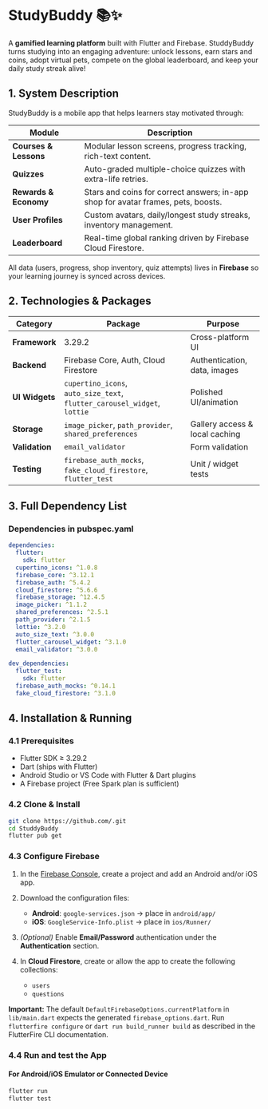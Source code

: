 # StudyBuddy 📚✨

A **gamified learning platform** built with Flutter and Firebase. StuddyBuddy turns studying into an engaging adventure: unlock lessons, earn stars and coins, adopt virtual pets, compete on the global leaderboard, and keep your daily study streak alive!

## 1. System Description

StudyBuddy is a mobile app that helps learners stay motivated through:

| Module | Description |
| -------| -----------|
| **Courses & Lessons** | Modular lesson screens, progress tracking, rich-text content. |
| **Quizzes** | Auto-graded multiple-choice quizzes with extra-life retries. |
| **Rewards & Economy** | Stars and coins for correct answers; in-app shop for avatar frames, pets, boosts. |
| **User Profiles** | Custom avatars, daily/longest study streaks, inventory management. |
| **Leaderboard** | Real-time global ranking driven by Firebase Cloud Firestore. |

All data (users, progress, shop inventory, quiz attempts) lives in **Firebase** so your learning journey is synced across devices.

## 2. Technologies & Packages

| Category | Package | Purpose |
|----------|-----------------|---------|
| **Framework** | 3.29.2 | Cross-platform UI |
| **Backend** | Firebase Core, Auth, Cloud Firestore | Authentication, data, images |
| **UI Widgets** | `cupertino_icons`, `auto_size_text`, `flutter_carousel_widget`, `lottie` | Polished UI/animation |
| **Storage** | `image_picker`, `path_provider`, `shared_preferences` | Gallery access & local caching |
| **Validation** | `email_validator` | Form validation |
| **Testing** | `firebase_auth_mocks`, `fake_cloud_firestore`, `flutter_test` | Unit / widget tests |

## 3. Full Dependency List

### Dependencies in pubspec.yaml
```yaml
dependencies:
  flutter:
    sdk: flutter
  cupertino_icons: ^1.0.8
  firebase_core: ^3.12.1
  firebase_auth: ^5.4.2
  cloud_firestore: ^5.6.6
  firebase_storage: ^12.4.5
  image_picker: ^1.1.2
  shared_preferences: ^2.5.1
  path_provider: ^2.1.5
  lottie: ^3.2.0
  auto_size_text: ^3.0.0
  flutter_carousel_widget: ^3.1.0
  email_validator: ^3.0.0

dev_dependencies:
  flutter_test:
    sdk: flutter
  firebase_auth_mocks: ^0.14.1
  fake_cloud_firestore: ^3.1.0
```

## 4. Installation & Running

### 4.1 Prerequisites
* Flutter SDK ≥ 3.29.2  
* Dart (ships with Flutter)  
* Android Studio or VS Code with Flutter & Dart plugins  
* A Firebase project (Free Spark plan is sufficient)

### 4.2 Clone & Install
```bash
git clone https://github.com/.git
cd StuddyBuddy
flutter pub get
```

### 4.3 Configure Firebase

1. In the [Firebase Console](https://console.firebase.google.com/), create a project and add an Android and/or iOS app.

2. Download the configuration files:
    - **Android**: `google-services.json` → place in `android/app/`
    - **iOS**: `GoogleService-Info.plist` → place in `ios/Runner/`

3. *(Optional)* Enable **Email/Password** authentication under the **Authentication** section.

4. In **Cloud Firestore**, create or allow the app to create the following collections:
    - `users`
    - `questions`

**Important:** The default `DefaultFirebaseOptions.currentPlatform` in `lib/main.dart` expects the generated `firebase_options.dart`. Run `flutterfire configure` or `dart run build_runner build` as described in the FlutterFire CLI documentation.

### 4.4 Run and test the App

#### For Android/iOS Emulator or Connected Device
```bash
flutter run
flutter test
```